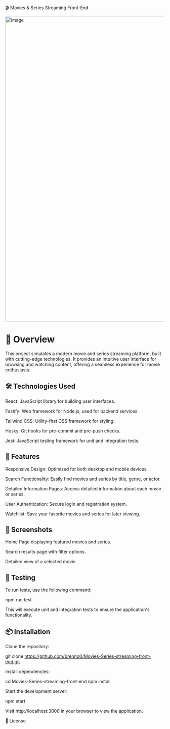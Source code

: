 🎬 Movies & Series Streaming Front-End

<img width="1920" height="959" alt="image" src="https://github.com/user-attachments/assets/55f585f1-dae4-4dd0-9712-606e6bf9e9b2" />

# 📌 Overview

This project simulates a modern movie and series streaming platform, built with cutting-edge technologies. It provides an intuitive user interface for browsing and watching content, offering a seamless experience for movie enthusiasts.

## 🛠️ Technologies Used

React: JavaScript library for building user interfaces.

Fastify: Web framework for Node.js, used for backend services.

Tailwind CSS: Utility-first CSS framework for styling.

Husky: Git hooks for pre-commit and pre-push checks.

Jest: JavaScript testing framework for unit and integration tests.

## 🚀 Features

Responsive Design: Optimized for both desktop and mobile devices.

Search Functionality: Easily find movies and series by title, genre, or actor.

Detailed Information Pages: Access detailed information about each movie or series.

User Authentication: Secure login and registration system.

Watchlist: Save your favorite movies and series for later viewing.

## 📸 Screenshots


Home Page displaying featured movies and series.


Search results page with filter options.


Detailed view of a selected movie.

## 🧪 Testing

To run tests, use the following command:

npm run test


This will execute unit and integration tests to ensure the application's functionality.

## 📦 Installation

Clone the repository:

git clone https://github.com/brenno0/Movies-Series-streaming-front-end.git


Install dependencies:

cd Movies-Series-streaming-front-end
npm install


Start the development server:

npm start


Visit http://localhost:3000 in your browser to view the application.

📄 License

